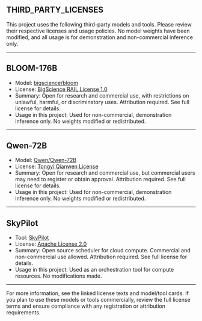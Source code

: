 ## THIRD_PARTY_LICENSES

This project uses the following third-party models and tools. Please review their respective licenses and usage policies. No model weights have been modified, and all usage is for demonstration and non-commercial inference only.

---

## BLOOM-176B
- Model: [bigscience/bloom](https://huggingface.co/bigscience/bloom)
- License: [BigScience RAIL License 1.0](https://huggingface.co/spaces/bigscience/license)
- Summary: Open for research and commercial use, with restrictions on unlawful, harmful, or discriminatory uses. Attribution required. See full license for details.
- Usage in this project: Used for non-commercial, demonstration inference only. No weights modified or redistributed.

---

## Qwen-72B
- Model: [Qwen/Qwen-72B](https://huggingface.co/Qwen/Qwen-72B)
- License: [Tongyi Qianwen License](https://huggingface.co/Qwen/Qwen-72B/blob/main/LICENSE)
- Summary: Open for research and commercial use, but commercial users may need to register or obtain approval. Attribution required. See full license for details.
- Usage in this project: Used for non-commercial, demonstration inference only. No weights modified or redistributed.

---

## SkyPilot
- Tool: [SkyPilot](https://github.com/skypilot-org/skypilot)
- License: [Apache License 2.0](https://github.com/skypilot-org/skypilot/blob/master/LICENSE)
- Summary: Open source scheduler for cloud compute. Commercial and non-commercial use allowed. Attribution required. See full license for details.
- Usage in this project: Used as an orchestration tool for compute resources. No modifications made.

---

For more information, see the linked license texts and model/tool cards. If you plan to use these models or tools commercially, review the full license terms and ensure compliance with any registration or attribution requirements.
